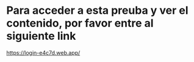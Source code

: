 # Para acceder a esta preuba y ver el contenido, por favor entre al siguiente link
https://login-e4c7d.web.app/
